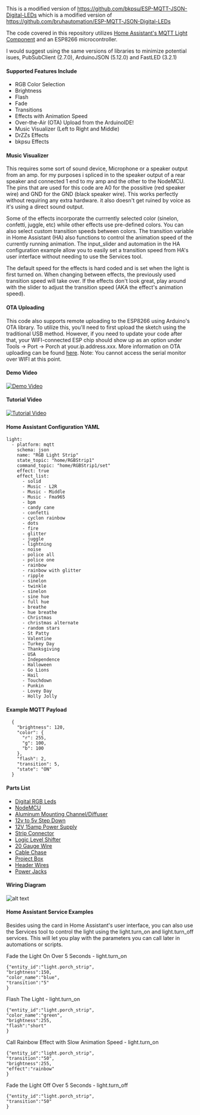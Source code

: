 This is a modified version of https://github.com/bkpsu/ESP-MQTT-JSON-Digital-LEDs which is a modified version of https://github.com/bruhautomation/ESP-MQTT-JSON-Digital-LEDs

The code covered in this repository utilizes [Home Assistant's MQTT Light Component](https://home-assistant.io/components/light.mqtt_json/) and an ESP8266 microcontroller. 

I would suggest using the same versions of libraries to minimize potential isues, PubSubClient (2.7.0), ArduinoJSON (5.12.0) and FastLED (3.2.1)

#### Supported Features Include
- RGB Color Selection
- Brightness 
- Flash
- Fade
- Transitions
- Effects with Animation Speed
- Over-the-Air (OTA) Upload from the ArduinoIDE!
- Music Visualizer (Left to Right and Middle)
- DrZZs Effects
- bkpsu Effects

#### Music Visualizer
This requires some sort of sound device, Microphone or a speaker output from an amp. for my purposes i spliced in to the speaker output of a rear speaker and connected 1 end to my amp and the other to the NodeMCU. The pins that are used for this code are A0 for the possitive (red speaker wire) and GND for the GND (black speaker wire). This works perfectly without requiring any extra hardware. it also doesn't get ruined by voice as it's using a direct sound output.

Some of the effects incorporate the currrently selected color (sinelon, confetti, juggle, etc) while other effects use pre-defined colors. You can also select custom transition speeds between colors. The transition variable in Home Assistant (HA) also functions to control the animation speed of the currently running animation. The input_slider and automation in the HA configuration example allow you to easily set a transition speed from HA's user interface without needing to use the Services tool. 

The default speed for the effects is hard coded and is set when the light is first turned on. When changing between effects, the previously used transition speed will take over. If the effects don't look great, play around with the slider to adjust the transition speed (AKA the effect's animation speed). 

#### OTA Uploading
This code also supports remote uploading to the ESP8266 using Arduino's OTA library. To utilize this, you'll need to first upload the sketch using the traditional USB method. However, if you need to update your code after that, your WIFI-connected ESP chip should show up as an option under Tools -> Port -> Porch at your.ip.address.xxx. More information on OTA uploading can be found [here](http://esp8266.github.io/Arduino/versions/2.0.0/doc/ota_updates/ota_updates.html). Note: You cannot access the serial monitor over WIFI at this point.  

#### Demo Video
[![Demo Video](http://i.imgur.com/cpW2JAX.png)](https://www.youtube.com/watch?v=DQZ4x6Z3678 "Demo - RGB Digital LED Strip controlled using ESP, MQTT, and Home Assistant")

#### Tutorial Video
[![Tutorial Video](http://i.imgur.com/9UMl8Xo.jpg)](https://www.youtube.com/watch?v=9KI36GTgwuQ "The BEST Digital LED Strip Light Tutorial - DIY, WIFI-Controllable via ESP, MQTT, and Home Assistant")

#### Home Assistant Configuration YAML
````
light:
  - platform: mqtt
    schema: json
    name: "RGB Light Strip"
    state_topic: "home/RGBStrip1"
    command_topic: "home/RGBStrip1/set"
    effect: true
    effect_list:
      - solid    
      - Music - L2R
      - Music - Middle
      - Music - Fma965
      - bpm
      - candy cane  
      - confetti  
      - cyclon rainbow  
      - dots  
      - fire  
      - glitter  
      - juggle  
      - lightning
      - noise  
      - police all  
      - police one  
      - rainbow  
      - rainbow with glitter  
      - ripple  
      - sinelon    
      - twinkle
      - sinelon
      - sine hue
      - full hue
      - breathe
      - hue breathe
      - Christmas
      - christmas alternate
      - random stars
      - St Patty
      - Valentine
      - Turkey Day
      - Thanksgiving
      - USA
      - Independence
      - Halloween
      - Go Lions
      - Hail
      - Touchdown
      - Punkin
      - Lovey Day
      - Holly Jolly
````

#### Example MQTT Payload
````
  {
    "brightness": 120,
    "color": {
      "r": 255,
      "g": 100,
      "b": 100
    },
    "flash": 2,
    "transition": 5,
    "state": "ON"
  }
````

#### Parts List
- [Digital RGB Leds](http://geni.us/8mBml)
- [NodeMCU](http://geni.us/4pVoT)
- [Aluminum Mounting Channel/Diffuser](http://geni.us/JBDhv7)
- [12v to 5v Step Down](http://geni.us/PghhV9)
- [12V 15amp Power Supply](http://geni.us/8rKC)
- [Strip Connector](http://geni.us/OL7tHv)
- [Logic Level Shifter](http://geni.us/4hJAyy)
- [20 Gauge Wire](http://geni.us/2MBYAXF)
- [Cable Chase](http://geni.us/lFqD)
- [Project Box](http://geni.us/kZRgaj)
- [Header Wires](http://geni.us/GniKAX)
- [Power Jacks](http://geni.us/7Ywdut)


#### Wiring Diagram
![alt text](https://github.com/bruhautomation/ESP-MQTT-Digital-LEDs/blob/master/ESP%20MQTT%20Digital%20LEDs%20Wiring%20Diagram.png?raw=true "Wiring Diagram")


#### Home Assistant Service Examples
Besides using the card in Home Assistant's user interface, you can also use the Services tool to control the light using the light.turn_on and light.turn_off services. This will let you play with the parameters you can call later in automations or scripts. 

Fade the Light On Over 5 Seconds - light.turn_on
```
{"entity_id":"light.porch_strip",
"brightness":150,
"color_name":"blue",
"transition":"5"
}
```

Flash The Light - light.turn_on
```
{"entity_id":"light.porch_strip",
"color_name":"green",
"brightness":255,
"flash":"short"
}
```

Call Rainbow Effect with Slow Animation Speed - light.turn_on
```
{"entity_id":"light.porch_strip",
"transition":"50",
"brightness":255,
"effect":"rainbow"
}
```

Fade the Light Off Over 5 Seconds - light.turn_off
```
{"entity_id":"light.porch_strip",
"transition":"50"
}
```
